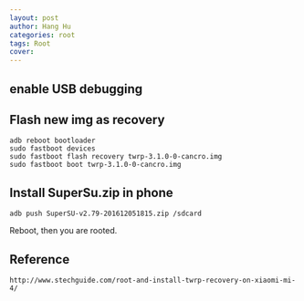 ```yaml
---
layout: post
author: Hang Hu
categories: root
tags: Root 
cover: 
---
```


## enable USB debugging

## Flash new img as recovery

```
adb reboot bootloader
sudo fastboot devices
sudo fastboot flash recovery twrp-3.1.0-0-cancro.img
sudo fastboot boot twrp-3.1.0-0-cancro.img
```


## Install SuperSu.zip in phone

```
adb push SuperSU-v2.79-201612051815.zip /sdcard
```

Reboot, then you are rooted.

## Reference

`http://www.stechguide.com/root-and-install-twrp-recovery-on-xiaomi-mi-4/`
